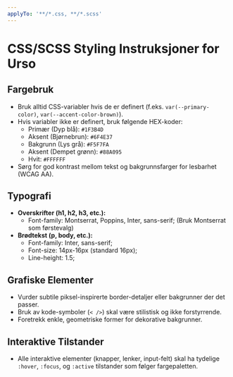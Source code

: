 ```yaml
---
applyTo: '**/*.css, **/*.scss'
---
```

# CSS/SCSS Styling Instruksjoner for Urso

## Fargebruk

- Bruk alltid CSS-variabler hvis de er definert (f.eks. `var(--primary-color)`, `var(--accent-color-brown)`).
- Hvis variabler ikke er definert, bruk følgende HEX-koder:
  - Primær (Dyp blå): `#1F3B4D`
  - Aksent (Bjørnebrun): `#6F4E37`
  - Bakgrunn (Lys grå): `#F5F7FA`
  - Aksent (Dempet grønn): `#88A095`
  - Hvit: `#FFFFFF`
- Sørg for god kontrast mellom tekst og bakgrunnsfarger for lesbarhet (WCAG AA).

## Typografi

- **Overskrifter (h1, h2, h3, etc.):**
  - Font-family: Montserrat, Poppins, Inter, sans-serif; (Bruk Montserrat som førstevalg)
- **Brødtekst (p, body, etc.):**
  - Font-family: Inter, sans-serif;
  - Font-size: 14px-16px (standard 16px);
  - Line-height: 1.5;

## Grafiske Elementer

- Vurder subtile piksel-inspirerte border-detaljer eller bakgrunner der det passer.
- Bruk av kode-symboler (`< />`) skal være stilistisk og ikke forstyrrende.
- Foretrekk enkle, geometriske former for dekorative bakgrunner.

## Interaktive Tilstander

- Alle interaktive elementer (knapper, lenker, input-felt) skal ha tydelige `:hover`, `:focus`, og `:active`
  tilstander som følger fargepaletten.
